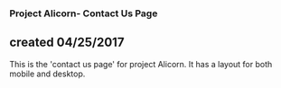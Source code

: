 ### Project Alicorn- Contact Us Page

## created 04/25/2017

This is the 'contact us page' for project Alicorn. It has a layout for both mobile and desktop. 